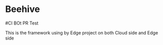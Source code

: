 # Beehive
#CI BOt PR Test

This is the framework using by Edge project on both Cloud side and Edge side

